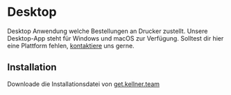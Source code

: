 # Desktop

Desktop Anwendung welche Bestellungen an Drucker zustellt. Unsere Desktop-App steht für Windows und macOS zur Verfügung.
Solltest dir hier eine Plattform fehlen, [kontaktiere](Overview.md#Overview#support) uns gerne.

## Installation

Downloade die Installationsdatei von [get.kellner.team](https://get.kellner.team)
